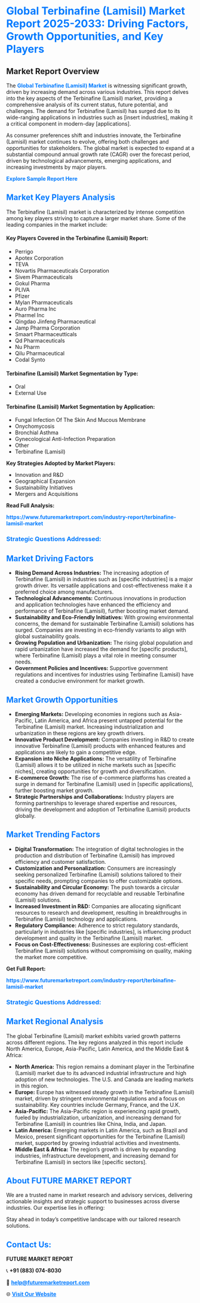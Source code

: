 <h1 style="color: #007BFF;">Global Terbinafine (Lamisil) Market Report 2025-2033: Driving Factors, Growth Opportunities, and Key Players</h1>

<section id="overview">
<h2>Market Report Overview</h2>
<p>The <a href="https://www.futuremarketreport.com/industry-report/terbinafine-lamisil-market" style="color: #007BFF; text-decoration: none;"><strong>Global Terbinafine (Lamisil) Market</strong></a> is witnessing significant growth, driven by increasing demand across various industries. This report delves into the key aspects of the Terbinafine (Lamisil) market, providing a comprehensive analysis of its current status, future potential, and challenges. The demand for Terbinafine (Lamisil) has surged due to its wide-ranging applications in industries such as [insert industries], making it a critical component in modern-day [applications].</p>
<p>As consumer preferences shift and industries innovate, the Terbinafine (Lamisil) market continues to evolve, offering both challenges and opportunities for stakeholders. The global market is expected to expand at a substantial compound annual growth rate (CAGR) over the forecast period, driven by technological advancements, emerging applications, and increasing investments by major players.</p>
</section>

<section id="overview">
<p><a href="https://www.futuremarketreport.com/request-sample/reportId=125618" style="color: #007BFF; text-decoration: none;"><strong>Explore Sample Report Here</strong></a></p>
</section>

<section id="key-players">
<h2 style="color: #007BFF;">Market Key Players Analysis</h2>
<p>The Terbinafine (Lamisil) market is characterized by intense competition among key players striving to capture a larger market share. Some of the leading companies in the market include:</p>
<h4>Key Players Covered in the Terbinafine (Lamisil) Report:</h4>
<ul><li>Perrigo</li><li>Apotex Corporation</li><li>TEVA</li><li>Novartis Pharmaceuticals Corporation</li><li>Sivem Pharmaceuticals</li><li>Gokul Pharma</li><li>PLIVA</li><li>Pfizer</li><li>Mylan Pharmaceuticals</li><li>Auro Pharma Inc</li><li>Pharmel Inc</li><li>Qingdao Jinfeng Pharmaceutical</li><li>Jamp Pharma Corporation</li><li>Smaart Pharmaceutticals</li><li>Qd Pharmaceuticals</li><li>Nu Pharm</li><li>Qilu Pharmaceutical</li><li>Codal Synto</li></ul>
<h4>Terbinafine (Lamisil) Market Segmentation by Type:</h4>
<ul><li>Oral</li><li>External Use</li></ul>

<h4>Terbinafine (Lamisil) Market Segmentation by Application:</h4>
<ul><li>Fungal Infection Of The Skin And Mucous Membrane</li><li>Onychomycosis</li><li>Bronchial Asthma</li><li>Gynecological Anti-Infection Preparation</li><li>Other</li><li>Terbinafine (Lamisil)</li></ul>
<p><strong>Key Strategies Adopted by Market Players:</strong></p>
<ul>
<li>Innovation and R&D</li>
<li>Geographical Expansion</li>
<li>Sustainability Initiatives</li>
<li>Mergers and Acquisitions</li>
</ul>
</section>

<section>
<p><strong>Read Full Analysis: </strong></p><a href="https://www.futuremarketreport.com/industry-report/terbinafine-lamisil-market" style="color: #007BFF; text-decoration: none;"><strong>https://www.futuremarketreport.com/industry-report/terbinafine-lamisil-market</strong></a>
<h3 style="color: #007BFF;">Strategic Questions Addressed:</h3>
</section>

<section id="driving-factors">
<h2 style="color: #007BFF;">Market Driving Factors</h2>
<ul>
<li><strong>Rising Demand Across Industries:</strong> The increasing adoption of Terbinafine (Lamisil) in industries such as [specific industries] is a major growth driver. Its versatile applications and cost-effectiveness make it a preferred choice among manufacturers.</li>
<li><strong>Technological Advancements:</strong> Continuous innovations in production and application technologies have enhanced the efficiency and performance of Terbinafine (Lamisil), further boosting market demand.</li>
<li><strong>Sustainability and Eco-Friendly Initiatives:</strong> With growing environmental concerns, the demand for sustainable Terbinafine (Lamisil) solutions has surged. Companies are investing in eco-friendly variants to align with global sustainability goals.</li>
<li><strong>Growing Population and Urbanization:</strong> The rising global population and rapid urbanization have increased the demand for [specific products], where Terbinafine (Lamisil) plays a vital role in meeting consumer needs.</li>
<li><strong>Government Policies and Incentives:</strong> Supportive government regulations and incentives for industries using Terbinafine (Lamisil) have created a conducive environment for market growth.</li>
</ul>
</section>

<section id="growth-opportunities">
<h2 style="color: #007BFF;">Market Growth Opportunities</h2>
<ul>
<li><strong>Emerging Markets:</strong> Developing economies in regions such as Asia-Pacific, Latin America, and Africa present untapped potential for the Terbinafine (Lamisil) market. Increasing industrialization and urbanization in these regions are key growth drivers.</li>
<li><strong>Innovative Product Development:</strong> Companies investing in R&D to create innovative Terbinafine (Lamisil) products with enhanced features and applications are likely to gain a competitive edge.</li>
<li><strong>Expansion into Niche Applications:</strong> The versatility of Terbinafine (Lamisil) allows it to be utilized in niche markets such as [specific niches], creating opportunities for growth and diversification.</li>
<li><strong>E-commerce Growth:</strong> The rise of e-commerce platforms has created a surge in demand for Terbinafine (Lamisil) used in [specific applications], further boosting market growth.</li>
<li><strong>Strategic Partnerships and Collaborations:</strong> Industry players are forming partnerships to leverage shared expertise and resources, driving the development and adoption of Terbinafine (Lamisil) products globally.</li>
</ul>
</section>

<section id="trending-factors">
<h2 style="color: #007BFF;">Market Trending Factors</h2>
<ul>
<li><strong>Digital Transformation:</strong> The integration of digital technologies in the production and distribution of Terbinafine (Lamisil) has improved efficiency and customer satisfaction.</li>
<li><strong>Customization and Personalization:</strong> Consumers are increasingly seeking personalized Terbinafine (Lamisil) solutions tailored to their specific needs, prompting companies to offer customizable options.</li>
<li><strong>Sustainability and Circular Economy:</strong> The push towards a circular economy has driven demand for recyclable and reusable Terbinafine (Lamisil) solutions.</li>
<li><strong>Increased Investment in R&D:</strong> Companies are allocating significant resources to research and development, resulting in breakthroughs in Terbinafine (Lamisil) technology and applications.</li>
<li><strong>Regulatory Compliance:</strong> Adherence to strict regulatory standards, particularly in industries like [specific industries], is influencing product development and quality in the Terbinafine (Lamisil) market.</li>
<li><strong>Focus on Cost-Effectiveness:</strong> Businesses are exploring cost-efficient Terbinafine (Lamisil) solutions without compromising on quality, making the market more competitive.</li>
</ul>
</section>

<section>
<p><strong>Get Full Report: </strong></p><a href="https://www.futuremarketreport.com/industry-report/terbinafine-lamisil-market" style="color: #007BFF; text-decoration: none;"><strong>https://www.futuremarketreport.com/industry-report/terbinafine-lamisil-market</strong></a>
<h3 style="color: #007BFF;">Strategic Questions Addressed:</h3>
</section>


<section id="regional-analysis">
<h2 style="color: #007BFF;">Market Regional Analysis</h2>
<p>The global Terbinafine (Lamisil) market exhibits varied growth patterns across different regions. The key regions analyzed in this report include North America, Europe, Asia-Pacific, Latin America, and the Middle East & Africa:</p>
<ul>
<li><strong>North America:</strong> This region remains a dominant player in the Terbinafine (Lamisil) market due to its advanced industrial infrastructure and high adoption of new technologies. The U.S. and Canada are leading markets in this region.</li>
<li><strong>Europe:</strong> Europe has witnessed steady growth in the Terbinafine (Lamisil) market, driven by stringent environmental regulations and a focus on sustainability. Key countries include Germany, France, and the U.K.</li>
<li><strong>Asia-Pacific:</strong> The Asia-Pacific region is experiencing rapid growth, fueled by industrialization, urbanization, and increasing demand for Terbinafine (Lamisil) in countries like China, India, and Japan.</li>
<li><strong>Latin America:</strong> Emerging markets in Latin America, such as Brazil and Mexico, present significant opportunities for the Terbinafine (Lamisil) market, supported by growing industrial activities and investments.</li>
<li><strong>Middle East & Africa:</strong> The region’s growth is driven by expanding industries, infrastructure development, and increasing demand for Terbinafine (Lamisil) in sectors like [specific sectors].</li>
</ul>
</section>

<footer>
<h2 style="color: #007BFF;">About FUTURE MARKET REPORT</h2>
<p>We are a trusted name in market research and advisory services, delivering actionable insights and strategic support to businesses across diverse industries. Our expertise lies in offering:</p>

<p>Stay ahead in today’s competitive landscape with our tailored research solutions.</p>

<h2 style="color: #007BFF;">Contact Us:</h2>
<p><strong>FUTURE MARKET REPORT</strong></p>
<p>📞 <strong>+91 (883) 074-8030</strong></p>
<p>📧 <strong><a href="mailto:help@futuremarketreport.com" style="color: #007BFF;">help@futuremarketreport.com</a></strong></p>
<p>🌐 <strong><a href="https://www.futuremarketreport.com/" style="color: #007BFF;">Visit Our Website</a></strong></p>
</footer>